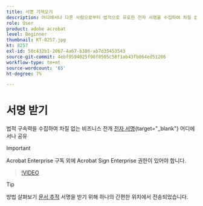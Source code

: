 ```yaml
---
title: 서명 가져오기
description: 어디에서나 다른 사람으로부터 법적으로 유효한 전자 서명을 수집하여 차질 없는 비즈니스 전개
role: User
product: adobe acrobat
level: Beginner
thumbnail: KT-8257.jpg
kt: 8257
exl-id: 58c432b1-2067-4a67-b386-ab7d35453543
source-git-commit: 4ebf9594025f98f0505c58f1ab43fb864ed51206
workflow-type: tm+mt
source-wordcount: '65'
ht-degree: 7%

---
```


# 서명 받기

법적 구속력을 수집하여 차질 없는 비즈니스 전개 [전자 서명](https://www.adobe.com/acrobat/online/request-signature.html){target="_blank"} 어디에서나 공유

>[!IMPORTANT]
>
>Acrobat Enterprise 구독 외에 Acrobat Sign Enterprise 권한이 있어야 합니다.

>[!VIDEO](https://video.tv.adobe.com/v/338359?quality=12&learn=on&hidetitle=true)

>[!TIP]
>
>방법 살펴보기 [문서 추적](track.md) 서명을 받기 위해 하나의 간편한 위치에서 전송되었습니다.
